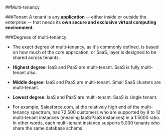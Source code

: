 ##Multi-tenancy

###Tenant
A tenant is any **application** -- either inside or outside the enterprise -- that needs its **own secure and exclusive virtual computing environment**.

###Degrees of multi-tenancy
* The exact degree of multi-tenancy, as it's commonly defined, is based on how much of the core application, or SaaS, layer is designed to be shared across tenants.
* **Highest degree**: IaaS and PaaS are multi-tenant. SaaS is fully multi-tenant also.
* **Middle degree**: IaaS and PaaS are multi-tenant. Small SaaS clusters are multi-tenant.
* **Lowest degree**: IaaS and PaaS are multi-tenant. SaaS is single tenant.

* For example, Salesforce.com, at the relatively high end of the multi-tenancy spectrum, has 72,500 customers who are supported by 8 to 12 multi-tenant instances (meaning IaaS/PaaS instances) in a 1:5000 ratio. In other words, each multi-tenant instance supports 5,000 tenants who share the same database schema.